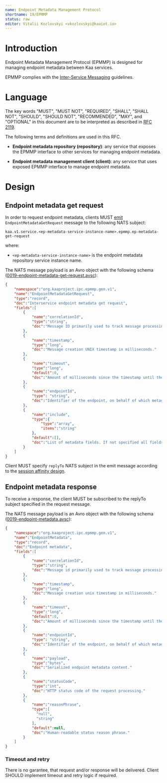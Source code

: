 ```yaml
---
name: Endpoint Metadata Management Protocol
shortname: 19/EPMMP
status: raw
editor: Vitalii Kozlovskyi <vkozlovskyi@kaaiot.io>
---
```



<!-- toc -->


# Introduction

Endpoint Metadata Management Protocol (EPMMP) is designed for managing endpoint metadata between Kaa services.

EPMMP complies with the [Inter-Service Messaging](/0003/README.md) guidelines.


# Language

The key words "MUST", "MUST NOT", "REQUIRED", "SHALL", "SHALL NOT", "SHOULD", "SHOULD NOT", "RECOMMENDED", "MAY", and "OPTIONAL" in this document are to be interpreted as described in [RFC 2119](https://tools.ietf.org/html/rfc2119).

The following terms and definitions are used in this RFC.

- **Endpoint metadata repository (repository)**: any service that exposes the EPMMP interface to other services for managing endpoint metadata.

- **Endpoint metadata management client (client)**: any service that uses exposed EPMMP interface to manage endpoint metadata.


# Design

## Endpoint metadata get request

In order to request endpoint metadata, clients MUST [emit](/0003/README.md#targeted-messaging) `EndpointMetadataGetRequest` message to the following NATS subject:
```
kaa.v1.service.<ep-metadata-service-instance-name>.epmmp.ep-metadata-get-request
```
where:
- `<ep-metadata-service-instance-name>` is the endpoint metadata repository service instance name.

The NATS message payload is an Avro object with the following schema ([0019-endpoint-metadata-get-request.avsc](./0019-endpoint-metadata-get-request.avsc)):

```json
{
    "namespace":"org.kaaproject.ipc.epmmp.gen.v1",
    "name":"EndpointMetadataGetRequest",
    "type":"record",
    "doc":"Interservice endpoint metadata get request",
    "fields":[
        {
            "name":"correlationId",
            "type":"string",
            "doc":"Message ID primarily used to track message processing across services."
        },
        {
            "name":"timestamp",
            "type":"long",
            "doc":"Message creation UNIX timestamp in milliseconds."
        },
        {
            "name":"timeout",
            "type":"long",
            "default":0,
            "doc":"Amount of milliseconds since the timestamp until the message expires. Value of 0 is reserved to indicate no expiration."
        },
        {
            "name":"endpointId",
            "type": "string",
            "doc":"Identifier of the endpoint, on behalf of which metadata is requested."
        },
        {
            "name":"include",
            "type":{
                "type":"array",
                "items":"string"
            },
            "default":[],
            "doc":"List of metadata fields. If not specified all fields are icluded."
        }
    ]
}
```

Client MUST specify `replyTo` NATS subject in the emit message according to the [session affinity design](/0003/README.md#session-affinity).


## Endpoint metadata response

To receive a response, the client MUST be subscribed to the replyTo subject specified in the request message.

The NATS message payload is an Avro object with the following schema ([0019-endpoint-metadata.avsc](./0019-endpoint-metadata.avsc)):

```json
{
    "namespace":"org.kaaproject.ipc.epmmp.gen.v1",
    "name":"EndpointMetadata",
    "type":"record",
    "doc":"Endpoint metadata",
    "fields":[
        {
            "name":"correlationId",
            "type":"string",
            "doc":"Message id primarily used to track message processing across services."
        },
        {
            "name":"timestamp",
            "type":"long",
            "doc":"Message creation unix timestamp in milliseconds."
        },
        {
            "name":"timeout",
            "type":"long",
            "default":0,
            "doc":"Amount of milliseconds since the timestamp until the message expires. Value of 0 is reserved to indicate no expiration."
        },
        {
            "name":"endpointId",
            "type": "string",
            "doc":"Identifier of the endpoint, on behalf of which metadata is requested."
        },
        {
            "name":"payload",
            "type":"bytes",
            "doc":"Serialized endpoint metadata content."
        },
        {
            "name":"statusCode",
            "type":"int",
            "doc":"HTTP status code of the request processing."
        },
        {
            "name":"reasonPhrase",
            "type":[
              "null",
              "string"
            ],
            "default":null,
            "doc":"Human-readable status reason phrase."
        }
    ]
}
```

### Timeout and retry

There is no garantee, that request and/or response will be delivered. Client SHOULD implement timeout and retry logic if required.

